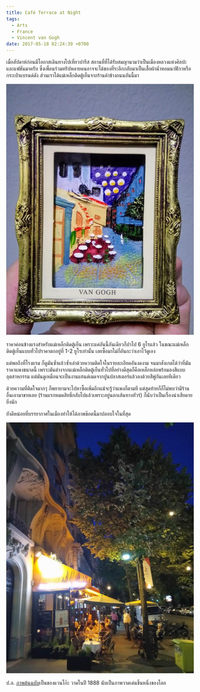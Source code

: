 ```yaml
---
title: Café Terrace at Night
tags:
  - Arts
  - France
  - Vincent van Gogh
date: 2017-05-18 02:24:39 +0700
---
```


เมื่อสัปดาห์ก่อนมีโอกาสเดินทางไปเที่ยวปารีส สถานที่ที่ได้รับสมญานามว่าเป็นเมืองหลวงแห่งศิลปะและแฟชันมาครับ ซึ่งเพื่อนร่วมทริปหลายคนอาจจะได้ของที่ระลึกกลับมาเป็นเสื้อผ้าน้ำหอมนาฬิกาหรือกระเป๋าแบรนด์ดัง ส่วนเราได้แม่เหล็กติดตู้เย็นจากร้านค้าข้างถนนอันนี้มา

![](/images/event/travel-paris/van-gogh-terrace-magnet.jpg)

ราคาค่อนข้างแรงสำหรับแม่เหล็กติดตู้เย็น เพราะแค่อันนี้อันเดียวก็ปาไป 6 ยูโรแล้ว ในขณะแม่เหล็กติดตู้เย็นแบบทั่วไปราคาตกอยู่ที่ 1-2 ยูโรเท่านั้น เลยซื้อมาไม่กี่อันกะว่าเอาไว้ดูเอง

แต่พอถึงที่โรงแรม ก็ดูมันซ้ำแล้วซ้ำเล่าด้วยความติดใจในรายละเอียดอันงดงาม จนมาสังเกตได้ว่าที่มันราคาแพงขนาดนี้ เพราะมันต่างจากแม่เหล็กติดตู้เย็นทั่วไปที่อย่างดีสุดก็คือเหล็กหล่อพร้อมลงสีแบบอุตสาหกรรม แต่มันดูเหมือนจะเป็นงานแฮนด์เมดจากปูนปลาสเตอร์แล้วลงด้วยสีพู่กันเลยทีเดียว

ด้วยความที่ติดใจมากๆ ก็พยายามจะไปหาซื้อเพิ่มอีกแม้จะรู้ว่าแพงก็ตามที แต่สุดท้ายก็ก็ไม่พบว่ามีร้านอื่นเอามาขายเลย (ร้านแรกหมดสิทธิ์กลับไปแล้วเพราะอยู่นอกเส้นทางทัวร์) ก็นับว่าเป็นเรื่องน่าเสียดายยิ่งนัก

ยังดีหน่อยที่บรรยากาศในเมืองทำให้ได้ภาพช๊อตนี้มาปลอบใจในที่สุด

![](/images/event/travel-paris/van-gogh-terrace-irl.jpg)

ป.ล. [ภาพต้นฉบับ][terrace]เป็นของแวนโก๊ะ วาดในปี 1888 นับเป็นภาพวาดเด่นชิ้นหนึ่งของโลก


[terrace]: //en.wikipedia.org/wiki/Caf%C3%A9_Terrace_at_Night
